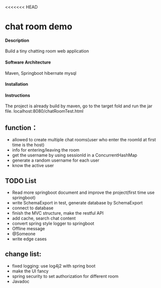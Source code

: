 <<<<<<< HEAD
# chat room demo

#### Description
Build a tiny chatting room web application

#### Software Architecture
Maven, Springboot hibernate mysql

#### Installation

#### Instructions
The project is already build by maven, go to the target fold and run the jar file.
localhost:8080/chatRoomTest.html

## function：
* allowed to create multiple chat rooms(user who enter the roomId at first time is the host)
* info for entering/leaving the room
* get the username by using sessionId in a ConcurrentHashMap
* generate a random username for each user
* know the active user

## TODO List
* Read more springboot document and improve the project(first time use springboot)
* write SchemaExport in test, generate database by SchemaExport
* connect to database
* finish the MVC structure, make the restful API
* add cache, search chat content
* convert spring style logger to springboot
* Offline message
* @Someone
* write edge cases

## change list:
* fixed logging: use log4j2 with spring boot
* make the UI fancy
* spring security to set authorization for different room
* Javadoc